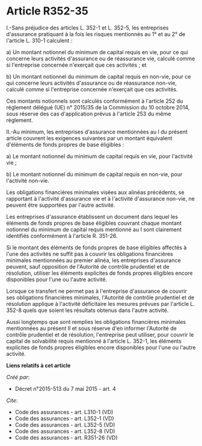 # Article R352-35

I.-Sans préjudice des articles L. 352-1 et L. 352-5, les entreprises d'assurance pratiquant à la fois les risques mentionnés
au 1° et au 2° de l'article L. 310-1 calculent : 

a) Un montant notionnel du minimum de capital requis en vie, pour ce qui concerne leurs activités d'assurance ou de
réassurance vie, calculé comme si l'entreprise concernée n'exerçait que ces activités ; et 

b) Un montant notionnel du minimum de capital requis en non-vie, pour ce qui concerne leurs activités d'assurance ou de
réassurance non-vie, calculé comme si l'entreprise concernée n'exerçait que ces activités. 

Ces montants notionnels sont calculés conformément à l'article 252 du règlement délégué (UE) n° 2015/35 de la Commission du
10 octobre 2014, sous réserve des cas d'application prévus à l'article 253 du même règlement. 

II.-Au minimum, les entreprises d'assurance mentionnées au I du présent article couvrent les exigences suivantes par un
montant équivalent d'éléments de fonds propres de base éligibles : 

a) Le montant notionnel du minimum de capital requis en vie, pour l'activité vie ; 

b) Le montant notionnel du minimum de capital requis en non-vie, pour l'activité non-vie. 

Les obligations financières minimales visées aux alinéas précédents, se rapportant à l'activité d'assurance vie et à
l'activité d'assurance non-vie, ne peuvent être supportées par l'autre activité. 

Les entreprises d'assurance établissent un document dans lequel les éléments de fonds propres de base éligibles couvrant
chaque montant notionnel du minimum de capital requis mentionné au I sont clairement identifiés conformément à l'article R.
351-26. 

Si le montant des éléments de fonds propres de base éligibles affectés à l'une des activités ne suffit pas à couvrir les
obligations financières minimales mentionnées au premier alinéa, les entreprises d'assurance peuvent, sauf opposition de
l'Autorité de contrôle prudentiel et de résolution, utiliser les éléments explicites de fonds propres éligibles encore
disponibles pour l'une ou l'autre activité. 

Lorsque ce transfert ne permet pas à l'entreprise d'assurance de couvrir ses obligations financières minimales, l'Autorité de
contrôle prudentiel et de résolution applique à l'activité déficitaire les mesures prévues par l'article L. 352-8 quels que
soient les résultats obtenus dans l'autre activité. 

Aussi longtemps que sont remplies les obligations financières minimales mentionnées au présent II et sous réserve d'en
informer l'Autorité de contrôle prudentiel et de résolution, l'entreprise peut utiliser, pour couvrir le capital de
solvabilité requis mentionné à l'article L. 352-1, les éléments explicites de fonds propres éligibles encore disponibles pour
l'une ou l'autre activité.

**Liens relatifs à cet article**

_Créé par_:

  - Décret n°2015-513 du 7 mai 2015 - art. 4

_Cite_:

  - Code des assurances - art. L310-1 (VD)
  - Code des assurances - art. L352-1 (VD)
  - Code des assurances - art. L352-5 (VD)
  - Code des assurances - art. L352-8 (VD)
  - Code des assurances - art. R351-26 (VD)
